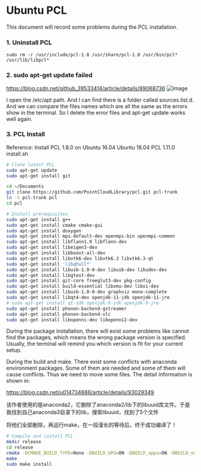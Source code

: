 # Ubuntu PCL
This document will record some problems during the PCL installation.

### 1. Uninstall PCL

```sudo rm -r /usr/include/pcl-1.8 /usr/share/pcl-1.8 /usr/bin/pcl* /usr/lib/libpcl*```


### 2. sudo apt-get update failed
https://blog.csdn.net/github_39533414/article/details/89068736
![image](https://user-images.githubusercontent.com/47040892/142699365-cbe1bef6-917c-48e9-af4f-b4bb82904fdd.png)

I open the /etc/apt path. And I can find there is a folder called sources.list.d. And we can compare the files names which are all the same as the errors show in the terminal. So I delete the error files and apt-get update works well again.

### 3. PCL Install
Reference: Install PCL 1.8.0 on Ubuntu 16.04
Ubuntu 18.04 PCL 1.11.0 install.sh

```bash
# Clone latest PCL
sudo apt-get update
sudo apt-get install git

cd ~/Documents
git clone https://github.com/PointCloudLibrary/pcl.git pcl-trunk
ln -s pcl-trunk pcl
cd pcl

# Install prerequisites
sudo apt-get install g++
sudo apt-get install cmake cmake-gui
sudo apt-get install doxygen
sudo apt-get install mpi-default-dev openmpi-bin openmpi-common
sudo apt-get install libflann1.9 libflann-dev
sudo apt-get install libeigen3-dev
sudo apt-get install libboost-all-dev
sudo apt-get install libvtk6-dev libvtk6.3 libvtk6.3-qt
sudo apt-get install 'libqhull*'
sudo apt-get install libusb-1.0-0-dev libusb-dev libudev-dev
sudo apt-get install libgtest-dev
sudo apt-get install git-core freeglut3-dev pkg-config
sudo apt-get install build-essential libxmu-dev libxi-dev
sudo apt-get install libusb-1.0-0-dev graphviz mono-complete
sudo apt-get install libqt4-dev openjdk-11-jdk openjdk-11-jre 
# sudo apt-get install qt-sdk openjdk-9-jdk openjdk-9-jre
sudo apt-get install phonon-backend-gstreamer
sudo apt-get install phonon-backend-vlc
sudo apt-get install libopenni-dev libopenni2-dev
```

During the package installation, there will exist some problems like cannot find the packages, which means the wrong package version is specified. Usually, the terminal will remind you which version is fit for your current setup.

During the build and make. There exist some conflicts with anaconda environment packages. Some of them are needed and some of them will cause conflicts. Thus we need to move some files. The detail information is shown in:

https://blog.csdn.net/u014734886/article/details/93029349

该作者使用的是anaconda2，它删除了anaconda2/lib下的libuuid库文件。于是我找到自己anaconda3目录下的lib，搜索libuuid，找到了5个文件

将他们全部删除，再运行make，在一段漫长的等待后，终于成功编译了！

```bash
# Compile and install PCL
mkdir release
cd release
cmake -DCMAKE_BUILD_TYPE=None -DBUILD_GPU=ON -DBUILD_apps=ON -DBUILD_examples=ON ..
make
sudo make install
```

